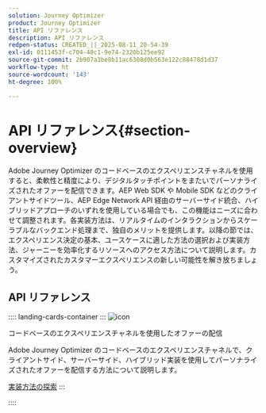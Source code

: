 ```yaml
---
solution: Journey Optimizer
product: Journey Optimizer
title: API リファレンス
description: API リファレンス
redpen-status: CREATED_||_2025-08-11_20-54-39
exl-id: 0111453f-c704-40c1-9e74-2320b125ee92
source-git-commit: 2b907a3be8b11ac6308d0b563e122c88478d1d37
workflow-type: ht
source-wordcount: '143'
ht-degree: 100%

---
```


# API リファレンス{#section-overview}

Adobe Journey Optimizer のコードベースのエクスペリエンスチャネルを使用すると、柔軟性と精度により、デジタルタッチポイントをまたいでパーソナライズされたオファーを配信できます。AEP Web SDK や Mobile SDK などのクライアントサイドツール、AEP Edge Network API 経由のサーバーサイド統合、ハイブリッドアプローチのいずれを使用している場合でも、この機能はニーズに合わせて調整されます。各実装方法は、リアルタイムのインタラクションからスケーラブルなバックエンド処理まで、独自のメリットを提供します。以降の節では、エクスペリエンス決定の基本、ユースケースに適した方法の選択および実装方法、ジャーニーを効率化するリソースへのアクセス方法について説明します。カスタマイズされたカスタマーエクスペリエンスの新しい可能性を解き放ちましょう。

## API リファレンス

:::: landing-cards-container
:::
![icon](https://cdn.experienceleague.adobe.com/icons/code-branch.svg)

コードベースのエクスペリエンスチャネルを使用したオファーの配信

Adobe Journey Optimizer のコードベースのエクスペリエンスチャネルで、クライアントサイド、サーバーサイド、ハイブリッド実装を使用してパーソナライズされたオファーを配信する方法について説明します。

[実装方法の探索](../using/experience-decisioning/api-reference/deliver.md)
:::

::::
